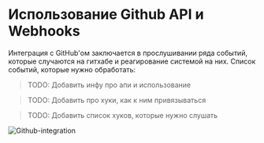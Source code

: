 # Использование Github API и Webhooks

Интеграция с GitHub'ом заключается в прослушивании ряда событий, которые случаются на гитхабе и реагирование системой на
них. Список событий, которые нужно обработать:

> TODO: Добавить инфу про апи и использование

> TODO: Добавить про хуки, как к ним привязываться

> TODO: Добавить список хуков, которые нужно слушать

![Github-integration](Diagram-image/5-Github-integration.png)

